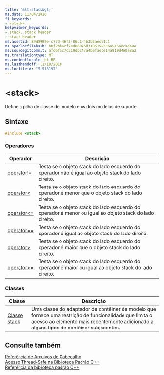 ```yaml
---
title: '&lt;stack&gt;'
ms.date: 11/04/2016
f1_keywords:
- <stack>
helpviewer_keywords:
- stack, stack header
- stack header
ms.assetid: 89d8999e-c773-46f2-86c1-4b3b5aedb1c1
ms.openlocfilehash: b8f2bb6cf74d0607bd3105196336a515adcade9e
ms.sourcegitcommit: afd6fac7c519dbc47a4befaece14a919d4e0a8a2
ms.translationtype: MT
ms.contentlocale: pt-BR
ms.lasthandoff: 11/10/2018
ms.locfileid: "51518197"
---
```

# <a name="ltstackgt"></a>&lt;stack&gt;

Define a pilha de classe de modelo e os dois modelos de suporte.

## <a name="syntax"></a>Sintaxe

```cpp
#include <stack>
```

### <a name="operators"></a>Operadores

|Operador|Descrição|
|-|-|
|[operator!=](../standard-library/stack-operators.md#op_neq)|Testa se o objeto stack do lado esquerdo do operador não é igual ao objeto stack do lado direito.|
|[operator<](../standard-library/stack-operators.md#op_lt)|Testa se o objeto stack do lado esquerdo do operador é menor que o objeto stack do lado direito.|
|[operator\<=](../standard-library/stack-operators.md#op_lt_eq)|Testa se o objeto stack do lado esquerdo do operador é menor ou igual ao objeto stack do lado direito.|
|[operator==](../standard-library/stack-operators.md#op_eq_eq)|Testa se o objeto stack do lado esquerdo do operador é igual ao objeto stack do lado direito.|
|[operator>](../standard-library/stack-operators.md#op_gt)|Testa se o objeto stack do lado esquerdo do operador é maior que o objeto stack do lado direito.|
|[operator>=](../standard-library/stack-operators.md#op_gt_eq)|Testa se o objeto stack do lado esquerdo do operador é maior ou igual ao objeto stack do lado direito.|

### <a name="classes"></a>Classes

|Classe|Descrição|
|-|-|
|[Classe stack](../standard-library/stack-class.md)|Uma classe do adaptador de contêiner de modelo que fornece uma restrição de funcionalidade que limita o acesso ao elemento mais recentemente adicionado a alguns tipos de contêiner subjacentes.|

## <a name="see-also"></a>Consulte também

[Referência de Arquivos de Cabeçalho](../standard-library/cpp-standard-library-header-files.md)<br/>
[Acesso Thread-Safe na Biblioteca Padrão C++](../standard-library/thread-safety-in-the-cpp-standard-library.md)<br/>
[Referência da biblioteca padrão C++](../standard-library/cpp-standard-library-reference.md)<br/>
